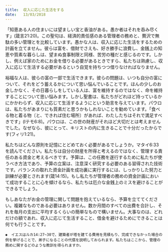 ```yaml
---
title:  収入に応じた生活をする
date:   13/03/2018
---
```


「知恵ある人の住まいには望ましい宝と香油がある。愚か者はそれを呑み尽くす」(箴言21:20)。この聖句は、経済的責任感のある管理者の務めと、贅沢で無駄の多い管理とを比較しています。愚かな人は、収入に応じた生活をするための計画を立てません。彼らは富を、借財でさえも、好き勝手に浪費し、金銭上の知恵や質素な暮らしは、望まぬ食事制限と同様、苦労の種だと感じるのです。しかし、例えば家のためにお金を借りる必要があるときですら、私たちは熟慮し、収入に応じて生活する必要があるという自覚を持ちつつ借りなければなりません。

裕福な人は、彼らの富の一部で生活できます。彼らの問題は、いつも自分の富について、それをどう蓄えるかについて思い悩んでいることです。ほんの少しのお金しかなく、その日暮らしをしている人は、富を維持するのではなく、命を維持することについて思い悩みます。しかし聖書は、私たちがどれほど持っているかにかかわらず、収入に応じて生活するようにという助言を与えています。パウロは、私たちがあまりにも質素だと思うかもしれないことを勧めています。「食べる物と着る物〔と、できれば住む場所〕があれば、わたしたちはそれで満足すべきです」(Iテモ6:8)。パウロは、この世の財産がそれほど大切だとは考えませんでした。なぜなら、彼にとって、キリストの内に生きることで十分だったからです(フィリ1:21)。

私たちはどんな原則を記憶にとどめておく必要があるでしょうか。マタイ6:33を読んでください。私たちは自分の財産を所得と考えるのではなく、管理する責任のある資金と考えるべきです。予算は、この任務を遂行するために私たちが使うべき方法であり、予算の立案は、注意深く研究する必要のある習得された技術です。バランスの取れた資金計画を成功裏に実行するには、しっかりした努力と訓練が必要とされます(箴14:15)。もし私たちが管理者の務めの資金計画において成功することに心を傾けるなら、私たちは厄介な金銭上のミスを避けることができるでしょう。

もしあなたがお金の管理に関して問題を抱えているなら、予算を立ててください。複雑なものである必要はありません。数か月間のすべての出費を合計し、それを毎月の支出に平均するくらいの簡単なもので構いません。大事なのは、どれだけの額であれ、収入に応じて生活すること、借金を避けるためにできることは何でも行うことです。

`◆　イエスはルカ14:27~30で、建築者が塔を建てる費用を見積もり、完成できなかった場合の例を挙げることで、弟子になることの代償を説明しておられます。私たちはここから、管理の務めに関するどのような教訓を得られますか。`
